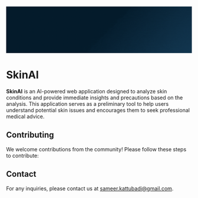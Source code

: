 ![Banner](./assets/banner.gif)
# SkinAI

**SkinAI** is an AI-powered web application designed to analyze skin conditions and provide immediate insights and precautions based on the analysis. This application serves as a preliminary tool to help users understand potential skin issues and encourages them to seek professional medical advice.

## Contributing

We welcome contributions from the community! Please follow these steps to contribute:


## Contact

For any inquiries, please contact us at [sameer.kattubadi@gmail.com](sameer.kattubadi@gmail.com).
